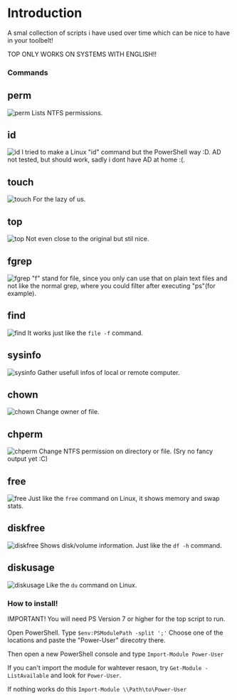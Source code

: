 # Introduction #
A smal collection of scripts i have used over time which can be nice to have in your toolbelt!

TOP ONLY WORKS ON SYSTEMS WITH ENGLISH!!


### Commands ###

## perm ##
![perm](https://github.com/seyo-IV/PowerShell-Power-User-Module/blob/main/images/perm.png)
Lists NTFS permissions.

## id ##
![id](https://github.com/seyo-IV/PowerShell-Power-User-Module/blob/main/images/id.png)
I tried to make a Linux "id" command but the PowerShell way :D. AD not tested, but should work, sadly i dont have AD at home :(.

## touch ##
![touch](https://github.com/seyo-IV/PowerShell-Power-User-Module/blob/main/images/touch.png)
For the lazy of us.

## top ##
![top](https://github.com/seyo-IV/PowerShell-Power-User-Module/blob/main/images/top.png)
Not even close to the original but stil nice.

## fgrep ##
![fgrep](https://github.com/seyo-IV/PowerShell-Power-User-Module/blob/main/images/fgrep.png)
"f" stand for file, since you only can use that on plain text files and not like the normal grep, where you could filter after executing "ps"(for example).

## find ##
![find](https://github.com/seyo-IV/PowerShell-Power-User-Module/blob/main/images/find.png)
It works just like the ```file -f``` command.

## sysinfo ##
![sysinfo](https://github.com/seyo-IV/PowerShell-Power-User-Module/blob/main/images/sysinfo.png)
Gather usefull infos of local or remote computer.

## chown ##
![chown](https://github.com/seyo-IV/PowerShell-Power-User-Module/blob/main/images/chown.png)
Change owner of file.

## chperm ##
![chperm](https://github.com/seyo-IV/PowerShell-Power-User-Module/blob/main/images/chperm.png)
Change NTFS permission on directory or file. (Sry no fancy output yet :C)

## free ##
![free](https://github.com/seyo-IV/PowerShell-Power-User-Module/blob/main/images/free.png)
Just like the ```free``` command on Linux, it shows memory and swap stats.

## diskfree ##
![diskfree](https://github.com/seyo-IV/PowerShell-Power-User-Module/blob/main/images/diskfree.png)
Shows disk/volume information. Just like the ```df -h``` command.

## diskusage ##
![diskusage](https://github.com/seyo-IV/PowerShell-Power-User-Module/blob/main/images/diskusage.png)
Like the ```du``` command on Linux.

### How to install! ###
IMPORTANT! You will need PS Version 7 or higher for the top script to run.

Open PowerShell.
Type ```$env:PSModulePath -split ';'```
Choose one of the locations and paste the "Power-User" direcotry there.

Then open a new PowerShell console and type ```Import-Module Power-User```

If you can't import the module for wahtever resaon, try ```Get-Module -ListAvailable``` and look for ```Power-User```.

If nothing works do this ```Import-Module \\Path\to\Power-User```
